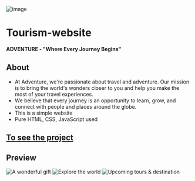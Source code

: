 ![image](https://github.com/user-attachments/assets/ef02f2d9-6527-4b0d-bd4b-f821ab9270fc)
# Tourism-website

**ADVENTURE - "Where Every Journey Begins"**

## About

- At Adventure, we're passionate about travel and adventure. Our mission is to bring the world's wonders closer to you and help you make the most of your travel experiences.
- We believe that every journey is an opportunity to learn, grow, and connect with people and places around the globe.
- This is a simple website
- Pure HTML, CSS, JavaScript used

## [To see the project](#)  <!-- Replace # with your project URL -->

## Preview

![A wonderful gift](https://via.placeholder.com/800x400)  <!-- Replace with your image URL -->
![Explore the world](https://via.placeholder.com/800x400)  <!-- Replace with your image URL -->
![Upcoming tours & destination](https://via.placeholder.com/800x400)  <!-- Replace with your image URL -->
